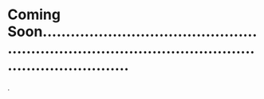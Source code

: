 # Coming Soon.............................................................................................................................
.
